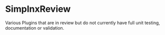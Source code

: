 # SimplnxReview
Various Plugins that are in review but do not currently have full unit testing, documentation or validation.

